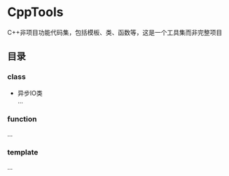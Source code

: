 # CppTools
C++非项目功能代码集，包括模板、类、函数等，这是一个工具集而非完整项目

## 目录
### class
+ 异步IO类  
...
### function
...
### template
...
